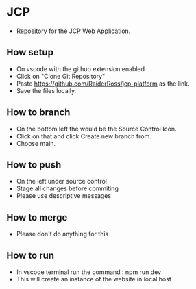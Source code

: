 # JCP
- Repository for the JCP Web Application.

## How setup
 - On vscode with the github extension enabled
 - Click on "Clone Git Repository"
 - Paste https://github.com/RaiderRoss/jcp-platform as the link.
 - Save the files locally.
## How to branch
 - On the bottom left the would be the Source Control Icon.
 - Click on that and click Create new branch from.
 - Choose main. 
## How to push
 - On the left under source control
 - Stage all changes before commiting
 - Please use descriptive messages 
## How to merge 
 - Please don't do anything for this
## How to run
 - In vscode terminal run the command : npm run dev
 - This will create an instance of the website in local host

